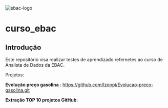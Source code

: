 <img src="https://raw.githubusercontent.com/andre-marcos-perez/ebac-course-utils/main/media/logo/newebac_logo_black_half.png" alt="ebac-logo">

# **curso_ebac**

## Introdução

Este repositório visa realizar testes de aprendizado refernetes ao curso de Analista de Dados da EBAC.

Projetos:

**Evolução preço gasolina** : https://github.com/lzoppi/Evolucao-preco-gasolina.git

**Extração TOP 10 projetos GitHub**: 






